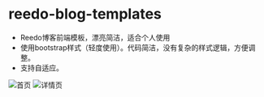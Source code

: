 # reedo-blog-templates


- Reedo博客前端模板，漂亮简洁，适合个人使用
- 使用bootstrap样式（轻度使用）。代码简洁，没有复杂的样式逻辑，方便调整。
- 支持自适应。


![首页](http://p5ar9j17o.bkt.clouddn.com/reedo/sys/screenshot/index.png)
![详情页](http://p5ar9j17o.bkt.clouddn.com/reedo/sys/screenshot/detail.png)
